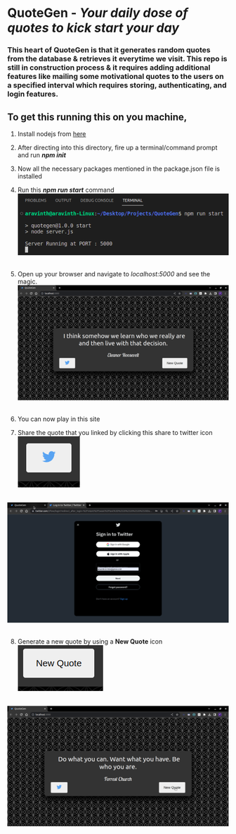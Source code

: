 # QuoteGen - _Your daily dose of quotes to kick start your day_
### This heart of QuoteGen is that it generates random quotes from the database & retrieves it everytime we visit. This repo is still in construction process & it requires adding additional features like mailing some motivational quotes to the users on a specified interval which requires storing, authenticating, and login features. 

## To get this running this on you machine, 
1. Install nodejs from [here](https://nodejs.org/en)

2. After directing into this directory, fire up a terminal/command prompt and run **_npm init_**

3. Now all the necessary packages mentioned in the package.json file is installed

4. Run this **_npm run start_** command
![runServer](output/01_RunServer.png)<br><br>

5. Open up your browser and navigate to _localhost:5000_ and see the magic.
![siteRunning](output/02_quoteGenRunning.png)<br><br>

6. You can now play in this site

7. Share the quote that you linked by clicking this share to twitter icon
![shareToTwitterIcon](output/03_shareToTwitter.png)<br><br>

![redirectingToTwitter](output/04_redirectingToTwitter.png)<br><br>

8. Generate a new quote by using a **New Quote** icon
![generateNewQuoteIcon](output/05_generateNewQuote.png)<br><br>

![anotherQuote](output/06_serverRunningAnotherQuote.png)<br>

